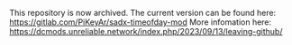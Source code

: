 This repository is now archived. The current version can be found here: https://gitlab.com/PiKeyAr/sadx-timeofday-mod
More infomation here: https://dcmods.unreliable.network/index.php/2023/09/13/leaving-github/
